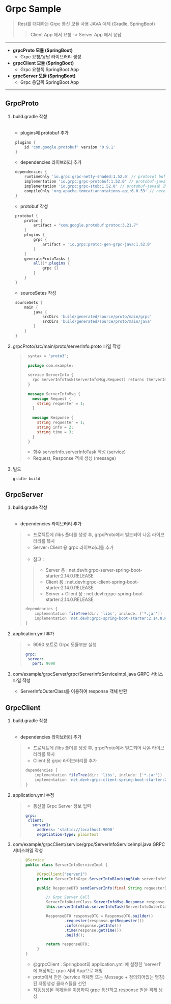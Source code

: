 # Grpc Sample

> Rest를 대체하는 Grpc 통신 모듈 사용 JAVA 예제 (Gradle, SpringBoot)
>> Client App 에서 요청 -> Server App 에서 응답

-----

* **grpcProto 모듈 (SpringBoot)**
    * Grpc 요청/응답 라이브러리 생성
* **grpcClient 모듈 (SpringBoot)**
    * Grpc 요청쪽 SpringBoot App
* **grpcServer 모듈 (SpringBoot)**
    * Grpc 응답쪽 SpringBoot App

-----

## GrpcProto

1. build.gradle 작성 <br/><br/>
    * plugins에 protobuf 추가

   ```groovy
    plugins {
        id 'com.google.protobuf' version '0.9.1'
    }
   ```

    * dependencies 라이브러리 추가
   ```groovy
    dependencies {
        runtimeOnly 'io.grpc:grpc-netty-shaded:1.52.0' // protocol buffer를 java 파일로 컴파일하는데 사용되는 의존성
        implementation 'io.grpc:grpc-protobuf:1.52.0' // protobuf-java로 만들어지는 서버 입장의 파일에서 필요한 메서드 등을 포함하고 있으는 의존성
        implementation 'io.grpc:grpc-stub:1.52.0' // protobuf-java로 만들어지는 클라이언트 입장의 파일에서 필요한 메서드 등을 포함하고 있는 의존성
        compileOnly 'org.apache.tomcat:annotations-api:6.0.53' // necessary for Java 9+ , grpc를 사용할 때 java 9 이상에서 사용하기 위해서 필요한 의존성
    }
   ```

    * protobuf 작성
   ```groovy
    protobuf {
        protoc {
            artifact = "com.google.protobuf:protoc:3.21.7"
        }
        plugins {
            grpc {
                artifact = 'io.grpc:protoc-gen-grpc-java:1.52.0'
            }
        }
        generateProtoTasks {
            all()*.plugins {
                grpc {}
            }
        }
    }
   ```
    * sourceSetes 작성

   ```groovy
    sourceSets {
        main {
            java {
                srcDirs 'build/generated/source/proto/main/grpc'
                srcDirs 'build/generated/source/proto/main/java'
            }
        }
    }
   ```

2. grpcProto/src/main/proto/serverInfo.proto 파일 작성

   > ```protobuf
   >  syntax = "proto3";
   >  
   >  package com.example;
   >  
   >  service ServerInfo {
   >    rpc ServerInfoTask(ServerInfoMsg.Request) returns (ServerInfoMsg.Response);
   >  }
   >  
   >  message ServerInfoMsg {
   >    message Request {
   >      string requester = 1;
   >    }
   >  
   >    message Response {
   >      string requester = 1;
   >      string info = 2;
   >      string time = 3;
   >    }
   >  }
   > ```
   > * 함수 serverInfo.serverInfoTask 작성 (service)
   > * Request, Response 객체 생성 (message)

3. 빌드
    ```shell
    gradle build
    ```

## GrpcServer

1. build.gradle 작성<br/><br/>

    * dependencies 라이브러리 추가
   > * 프로젝트에 /libs 폴더를 생성 후, grpcProto에서 빌드되어 나온 라이브러리를 복사
   > * Server+Client 용 grpc 라이브러리를 추가 <br/><br/>
   > * 참고 :
   >> * Server 용 : net.devh:grpc-server-spring-boot-starter:2.14.0.RELEASE
   >> * Client 용 : net.devh:grpc-client-spring-boot-starter:2.14.0.RELEASE
   >> * Server + Client 용 : net.devh:grpc-spring-boot-starter:2.14.0.RELEASE
   > ```groovy
   > dependencies {
   >     implementation fileTree(dir: 'libs', include: ['*.jar'])
   >     implementation 'net.devh:grpc-spring-boot-starter:2.14.0.RELEASE'
   > }
   > ```
2. application.yml 추가
   > * 9090 포트로 Grpc 모듈부분 실행
   > ```yaml
   > grpc:
   >  server:
   >    port: 9090
   > ```
3. com/example/grpcServer/grpc/ServerInfoServiceImpl.java GRPC 서비스파일 작성
    * ServerInfoOuterClass를 이용하여 response 객체 반환

## GrpcClient

1. build.gradle 작성<br/><br/>

    * dependencies 라이브러리 추가
   > * 프로젝트에 /libs 폴더를 생성 후, grpcProto에서 빌드되어 나온 라이브러리를 복사
   > * Client 용 grpc 라이브러리를 추가
   > ```groovy
   > dependencies {
   >     implementation fileTree(dir: 'libs', include: ['*.jar'])
   >     implementation 'net.devh:grpc-client-spring-boot-starter:2.14.0.RELEASE'
   > }
   > ```

2. application.yml 수정
   > * 통신할 Grpc Server 정보 입력
   > ```yaml
   > grpc:
   >  client:
   >    server1:
   >      address: 'static://localhost:9090'
   >      negotiation-type: plaintext
   > ```

3. com/example/grpcClient/service/grpc/ServerInfoServiceImpl.java GRPC 서비스파일 작성

   > ```java
   > @Service
   > public class ServerInfoServiceImpl {
   > 
   >      @GrpcClient("server1")
   >      private ServerInfoGrpc.ServerInfoBlockingStub serverInfoStub;
   > 
   >      public ResponseDTO sendServerInfo(final String requester) {
   > 
   >          // Grpc Server Call
   >          ServerInfoOuterClass.ServerInfoMsg.Response response = 
   >          this.serverInfoStub.serverInfoTask(ServerInfoOuterClass.ServerInfoMsg.Request.newBuilder().setRequester(requester).build());
   > 
   >          ResponseDTO responseDTO = ResponseDTO.builder()
   >                  .requester(response.getRequester())
   >                  .info(response.getInfo())
   >                  .time(response.getTime())
   >                  .build();
   > 
   >          return responseDTO;
   >      }
   > }
   > ```
   > * @grpcClient : Springboot의 application.yml 에 설정한 'server1' 에 해당되는 grpc 서버 App으로 매핑
   > * proto에서 만든 (service 객체명 또는 Message + 정의되어있는 명칭)된 자동생성 클래스들을 선언
   > * 자동생성된 객체들을 이용하여 grpc 통신하고 response 받을 객체 생성